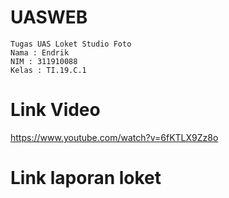 # UASWEB
~~~
Tugas UAS Loket Studio Foto 
Nama : Endrik
NIM : 311910088
Kelas : TI.19.C.1
~~~~
# Link Video
https://www.youtube.com/watch?v=6fKTLX9Zz8o

# Link laporan loket 
